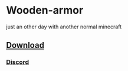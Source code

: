 # Wooden-armor
just an other day with another normal minecraft

## [Download](https://github.com/Noobplayer77777/Wooden-armor/releases/tag/1.0)

### [Discord](https://discord.gg/URWadHd2xq)
